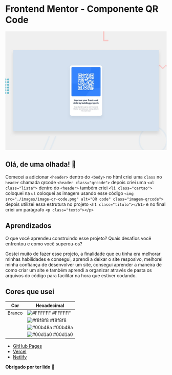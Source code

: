 # Frontend Mentor - Componente QR Code

![Design do Componete QR Code Concluído](./preview.jpg)

## Olá, de uma olhada! 👋

Comecei a adicionar `<header>` dentro do `<body>` no html criei uma `class` no `header` chamada qrcode `<header class="qrcode">`
depois criei uma `<ul class="lista">` dentro do `<header>` também criei `<li class="cartao">` coloquei na `ul` coloquei as imagem usando esse código `<img src="./images/image-qr-code.png" alt="QR code" class="imagem-qrcode">` depois utilizei essa estrutura no projeto `<h1 class="titulo"></h1>` e no final criei um parágrafo `<p class="texto"></p>`

## Aprendizados

O que você aprendeu construindo esse projeto? Quais desafios você enfrentou e como você superou-os?

Gostei muito de fazer esse projeto, a finalidade que eu tinha era melhorar minhas habilidades e consegui, aprendi a deixar o site resposivo, melhorei minha confiança de desenvolver um site, consegui aprender a maneira de como criar um site e também aprendi a organizar através de pasta os arquivos do código para facilitar na hora que estiver codando.

## Cores que usei

| Cor               | Hexadecimal                                                |
| ----------------- | ---------------------------------------------------------------- |
| Branco       | ![#FFFFFF](https://corhexa.com/ffffff#google_vignette?text=+) #FFFFFF |
|        | ![#f8f8f8](https://via.placeholder.com/10/f8f8f8?text=+) #f8f8f8 |
|       | ![#00b48a](https://via.placeholder.com/10/00b48a?text=+) #00b48a |
|        | ![#00d1a0](https://via.placeholder.com/10/00b48a?text=+) #00d1a0 |




- [GitHub Pages](https://pages.github.com/)
- [Vercel](https://vercel.com/)
- [Netlify](https://www.netlify.com/)


**Obrigado por ter lido** 🚀
